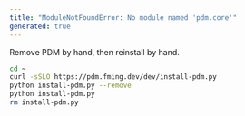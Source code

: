 ```yaml
---
title: "ModuleNotFoundError: No module named 'pdm.core'"
generated: true
---
```



<ans>Remove PDM by hand, then reinstall by hand.</ans>

```bash
cd ~
curl -sSLO https://pdm.fming.dev/dev/install-pdm.py
python install-pdm.py --remove
python install-pdm.py
rm install-pdm.py
```
